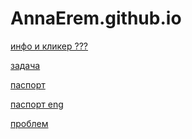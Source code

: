 # AnnaErem.github.io
<p><a href="https://annaerem.github.io/First/func_00_passport.html">инфо и кликер ???</a></p>
<p><a href="https://annaerem.github.io/First/range.html">задача</a></p>
<p><a href="https://annaerem.github.io/First/id.html">паспорт</a></p>
<p><a href="https://annaerem.github.io/First/eng/index.html">паспорт eng</a></p>
<p><a href="https://annaerem.github.io/First/problem/index.html">проблем</a></p>

